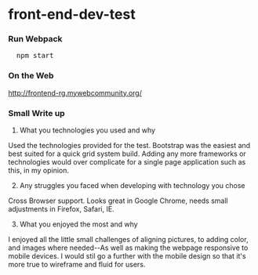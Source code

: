 # front-end-dev-test

### Run Webpack

<pre>
  npm start
</pre>

### On the Web

http://frontend-rg.mywebcommunity.org/

### Small Write up

  1. What you technologies you used and why 

  Used the technologies provided for the test. Bootstrap was the easiest and best suited for a quick grid system build. Adding any more frameworks or technologies would over complicate for a single page application such as this, in my opinion. 

  2. Any struggles you faced when developing with technology you chose

  Cross Browser support. Looks great in Google Chrome, needs small adjustments in Firefox, Safari, IE. 

  3. What you enjoyed the most and why

  I enjoyed all the little small challenges of aligning pictures, to adding color, and images where needed--As well as making the webpage responsive to mobile devices. I would stil go a further with the mobile design so that it's more true to wireframe and fluid for users. 

